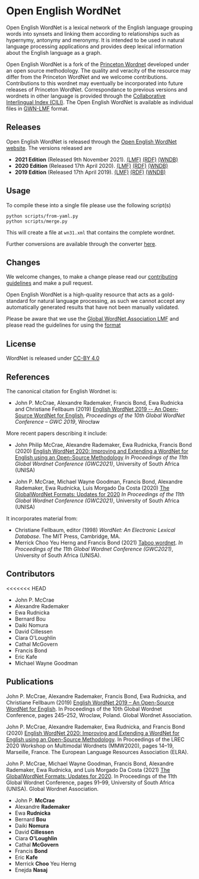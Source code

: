 # Open English WordNet

Open English WordNet is a lexical network of the English language grouping words into synsets and linking them according
to relationships such as hypernymy, antonymy and meronymy. It is intended to be used in natural language processing 
applications and provides deep lexical information about the English language as a graph.

Open English WordNet is a fork of the [Princeton Wordnet](https://wordnet.princeton.edu/) developed under
an open source methodology. The quality and veracity of the resource may differ from the Princeton 
WordNet and we welcome contributions. Contributions to this wordnet may eventually be incorporated into
future releases of Princeton WordNet. Correspondance to previous versions and wordnets in other language is provided
through the [Collaborative Interlingual Index (CILI)](https://github.com/globalwordnet/cili). The Open English WordNet is available as individual files in [GWN-LMF](http://globalwordnet.github.io/schemas/) format.

## Releases

Open English WordNet is released through the [Open English WordNet website](https://en-word.net/). The versions released are

* **2021 Edition** (Released 9th November 2021). [(LMF)](https://en-word.net/static/english-wordnet-2021.xml.gz)
[(RDF)](https://en-word.net/static/english-wordnet-2021.ttl.gz)
[(WNDB)](https://en-word.net/static/english-wordnet-2021.zip)
* **2020 Edition** (Released 17th April 2020). [(LMF)](https://en-word.net/static/english-wordnet-2020.xml.gz)
[(RDF)](https://en-word.net/static/english-wordnet-2020.ttl.gz)
[(WNDB)](https://en-word.net/static/english-wordnet-2020.zip)
* **2019 Edition** (Released 17th April 2019). [(LMF)](https://en-word.net/static/english-wordnet-2019.xml.gz)
[(RDF)](https://en-word.net/static/english-wordnet-2019.ttl.gz)
[(WNDB)](https://en-word.net/static/english-wordnet-2019.zip)

## Usage

To compile these into a single file please use the following script(s)

    python scripts/from-yaml.py
    python scripts/merge.py

This will create a file at `wn31.xml` that contains the complete wordnet.

Further conversions are available through the converter [here](http://server1.nlp.insight-centre.org/gwn-converter/).

## Changes

We welcome changes, to make a change please read our [contributing guidelines](CONTRIBUTING.md) 
and make a pull request.

Open English WordNet is a high-quality resource that acts as a gold-standard for natural language processing,
as such we cannot accept any automatically generated results that have not been manually validated.

Please be aware that we use the [Global WordNet Association LMF](https://globalwordnet.github.io/schemas/) and please read the guidelines for using the [format](FORMAT.md)

## License

WordNet is released under [CC-BY 4.0](LICENSE.md)

## References

The canonical citation for English Wordnet is:

* John P. McCrae, Alexandre Rademaker, Francis Bond, Ewa Rudnicka and Christiane Fellbaum (2019) [English WordNet 2019 -- An Open-Source WordNet for English](https://aclanthology.org/2019.gwc-1.31/), *Proceedings of the 10th Global WordNet Conference – GWC 2019*, Wrocław

More recent papers describing it include:

* John Philip McCrae, Alexandre Rademaker, Ewa Rudnicka, Francis Bond (2020)
[English WordNet 2020: Improving and Extending a WordNet for English using an Open-Source Methodology](https://aclanthology.org/2020.mmw-1.3/) *In Proceedings of the 11th Global Wordnet Conference (GWC2021)*, University of South Africa (UNISA)

* John P. McCrae, Michael Wayne Goodman, Francis Bond, Alexandre Rademaker, Ewa Rudnicka, Luis Morgado Da Costa (2020) [The GlobalWordNet Formats: Updates for 2020](https://aclanthology.org/2021.gwc-1.11/)  *In Proceedings of the 11th Global Wordnet Conference (GWC2021)*, University of South Africa (UNISA)

It incorporates material from:

* Christiane Fellbaum, editor (1998) *WordNet: An Electronic Lexical Database*. The MIT Press, Cambridge, MA.
* Merrick Choo Yeu Herng and Francis Bond (2021) [Taboo wordnet](https://aclanthology.org/2021.gwc-1.5/). *In Proceedings of the 11th Global Wordnet Conference (GWC2021)*, University of South Africa (UNISA).


## Contributors

<<<<<<< HEAD
* John P. McCrae
* Alexandre Rademaker
* Ewa Rudnicka
* Bernard Bou
* Daiki Nomura
* David Cillessen
* Ciara O'Loughlin
* Cathal McGovern
* Francis Bond
* Eric Kafe
* Michael Wayne Goodman

## Publications
John P. McCrae, Alexandre Rademaker, Francis Bond, Ewa Rudnicka, and Christiane Fellbaum (2019) [English WordNet 2019 – An Open-Source WordNet for English](https://aclanthology.org/2019.gwc-1.31/). In Proceedings of the 10th Global Wordnet Conference, pages 245–252, Wroclaw, Poland. Global Wordnet Association.

John P. McCrae, Alexandre Rademaker, Ewa Rudnicka, and Francis Bond (2020) [English WordNet 2020: Improving and Extending a WordNet for English using an Open-Source Methodology](https://aclanthology.org/2020.mmw-1.3/). In Proceedings of the LREC 2020 Workshop on Multimodal Wordnets (MMW2020), pages 14–19, Marseille, France. The European Language Resources Association (ELRA).

John P. McCrae, Michael Wayne Goodman, Francis Bond, Alexandre Rademaker, Ewa Rudnicka, and Luis Morgado Da Costa (2021) [The GlobalWordNet Formats: Updates for 2020](https://aclanthology.org/2021.gwc-1.11/). In Proceedings of the 11th Global Wordnet Conference, pages 91–99, University of South Africa (UNISA). Global Wordnet Association.

* John P. **McCrae**
* Alexandre **Rademaker**
* Ewa **Rudnicka**
* Bernard **Bou**
* Daiki **Nomura**
* David **Cillessen**
* Ciara **O'Loughlin**
* Cathal **McGovern**
* Francis **Bond**
* Eric **Kafe**
* Merrick **Choo** Yeu Herng
* Enejda **Nasaj**
